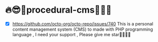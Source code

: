 # 🔥:sunglasses:🚀procedural-cms🚀:sunglasses:🔥
 -[x] https://github.com/octo-org/octo-repo/issues/740  This is a personal content management system (CMS) to made with PHP programming language , I need your support , Please give me star🙏💖💖💖
